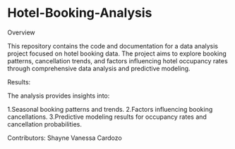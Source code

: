 # Hotel-Booking-Analysis

Overview

This repository contains the code and documentation for a data analysis project focused on hotel booking data. The project aims to explore booking patterns, cancellation trends, and factors influencing hotel occupancy rates through comprehensive data analysis and predictive modeling.

Results:

The analysis provides insights into:

1.Seasonal booking patterns and trends.
2.Factors influencing booking cancellations.
3.Predictive modeling results for occupancy rates and cancellation probabilities.

Contributors:
Shayne Vanessa Cardozo
